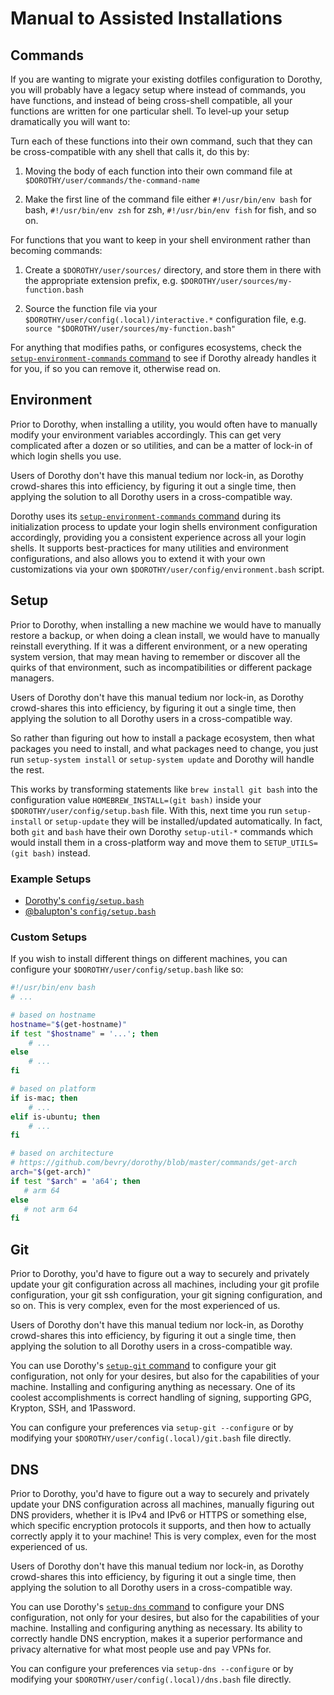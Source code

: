 # Manual to Assisted Installations

## Commands

If you are wanting to migrate your existing dotfiles configuration to Dorothy, you will probably have a legacy setup where instead of commands, you have functions, and instead of being cross-shell compatible, all your functions are written for one particular shell. To level-up your setup dramatically you will want to:

Turn each of these functions into their own command, such that they can be cross-compatible with any shell that calls it, do this by:

1. Moving the body of each function into their own command file at `$DOROTHY/user/commands/the-command-name`

1. Make the first line of the command file either `#!/usr/bin/env bash` for bash, `#!/usr/bin/env zsh` for zsh, `#!/usr/bin/env fish` for fish, and so on.

For functions that you want to keep in your shell environment rather than becoming commands:

1. Create a `$DOROTHY/user/sources/` directory, and store them in there with the appropriate extension prefix, e.g. `$DOROTHY/user/sources/my-function.bash`

1. Source the function file via your `$DOROTHY/user/config(.local)/interactive.*` configuration file, e.g. `source "$DOROTHY/user/sources/my-function.bash"`

For anything that modifies paths, or configures ecosystems, check the [`setup-environment-commands` command](https://github.com/bevry/dorothy/tree/master/commands/setup-environment-commands) to see if Dorothy already handles it for you, if so you can remove it, otherwise read on.

## Environment

Prior to Dorothy, when installing a utility, you would often have to manually modify your environment variables accordingly. This can get very complicated after a dozen or so utilities, and can be a matter of lock-in of which login shells you use.

Users of Dorothy don't have this manual tedium nor lock-in, as Dorothy crowd-shares this into efficiency, by figuring it out a single time, then applying the solution to all Dorothy users in a cross-compatible way.

Dorothy uses its [`setup-environment-commands` command](https://github.com/bevry/dorothy/blob/master/commands/setup-environment-commands) during its initialization process to update your login shells environment configuration accordingly, providing you a consistent experience across all your login shells. It supports best-practices for many utilities and environment configurations, and also allows you to extend it with your own customizations via your own `$DOROTHY/user/config/environment.bash` script.

## Setup

Prior to Dorothy, when installing a new machine we would have to manually restore a backup, or when doing a clean install, we would have to manually reinstall everything. If it was a different environment, or a new operating system version, that may mean having to remember or discover all the quirks of that environment, such as incompatibilities or different package managers.

Users of Dorothy don't have this manual tedium nor lock-in, as Dorothy crowd-shares this into efficiency, by figuring it out a single time, then applying the solution to all Dorothy users in a cross-compatible way.

So rather than figuring out how to install a package ecosystem, then what packages you need to install, and what packages need to change, you just run `setup-system install` or `setup-system update` and Dorothy will handle the rest.

This works by transforming statements like `brew install git bash` into the configuration value `HOMEBREW_INSTALL=(git bash)` inside your `$DOROTHY/user/config/setup.bash` file. With this, next time you run `setup-install` or `setup-update` they will be installed/updated automatically. In fact, both `git` and `bash` have their own Dorothy `setup-util-*` commands which would install them in a cross-platform way and move them to `SETUP_UTILS=(git bash)` instead.

### Example Setups

-   [Dorothy's `config/setup.bash`](https://github.com/bevry/dorothy/blob/master/config/setup.bash)
-   [@balupton's `config/setup.bash`](https://github.com/balupton/dotfiles/blob/master/config/setup.bash)

### Custom Setups

If you wish to install different things on different machines, you can configure your `$DOROTHY/user/config/setup.bash` like so:

```bash
#!/usr/bin/env bash
# ...

# based on hostname
hostname="$(get-hostname)"
if test "$hostname" = '...'; then
	# ...
else
	# ...
fi

# based on platform
if is-mac; then
	# ...
elif is-ubuntu; then
	# ...
fi

# based on architecture
# https://github.com/bevry/dorothy/blob/master/commands/get-arch
arch="$(get-arch)"
if test "$arch" = 'a64'; then
   # arm 64
else
   # not arm 64
fi
```

## Git

Prior to Dorothy, you'd have to figure out a way to securely and privately update your git configuration across all machines, including your git profile configuration, your git ssh configuration, your git signing configuration, and so on. This is very complex, even for the most experienced of us.

Users of Dorothy don't have this manual tedium nor lock-in, as Dorothy crowd-shares this into efficiency, by figuring it out a single time, then applying the solution to all Dorothy users in a cross-compatible way.

You can use Dorothy's [`setup-git` command](https://github.com/bevry/dorothy/blob/master/commands/setup-git) to configure your git configuration, not only for your desires, but also for the capabilities of your machine. Installing and configuring anything as necessary. One of its coolest accomplishments is correct handling of signing, supporting GPG, Krypton, SSH, and 1Password.

You can configure your preferences via `setup-git --configure` or by modifying your `$DOROTHY/user/config(.local)/git.bash` file directly.

## DNS

Prior to Dorothy, you'd have to figure out a way to securely and privately update your DNS configuration across all machines, manually figuring out DNS providers, whether it is IPv4 and IPv6 or HTTPS or something else, which specific encryption protocols it supports, and then how to actually correctly apply it to your machine! This is very complex, even for the most experienced of us.

Users of Dorothy don't have this manual tedium nor lock-in, as Dorothy crowd-shares this into efficiency, by figuring it out a single time, then applying the solution to all Dorothy users in a cross-compatible way.

You can use Dorothy's [`setup-dns` command](https://github.com/bevry/dorothy/blob/master/commands/setup-dns) to configure your DNS configuration, not only for your desires, but also for the capabilities of your machine. Installing and configuring anything as necessary. Its ability to correctly handle DNS encryption, makes it a superior performance and privacy alternative for what most people use and pay VPNs for.

You can configure your preferences via `setup-dns --configure` or by modifying your `$DOROTHY/user/config(.local)/dns.bash` file directly.
